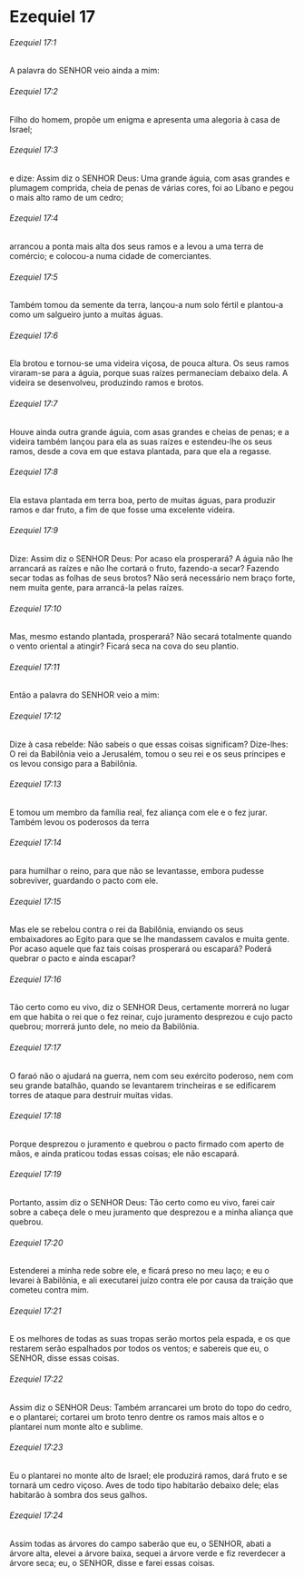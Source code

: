 # Ezequiel 17

###### Ezequiel 17:1

A palavra do SENHOR veio ainda a mim:

###### Ezequiel 17:2

Filho do homem, propõe um enigma e apresenta uma alegoria à casa de Israel;

###### Ezequiel 17:3

e dize: Assim diz o SENHOR Deus: Uma grande águia, com asas grandes e plumagem comprida, cheia de penas de várias cores, foi ao Líbano e pegou o mais alto ramo de um cedro;

###### Ezequiel 17:4

arrancou a ponta mais alta dos seus ramos e a levou a uma terra de comércio; e colocou-a numa cidade de comerciantes.

###### Ezequiel 17:5

Também tomou da semente da terra, lançou-a num solo fértil e plantou-a como um salgueiro junto a muitas águas.

###### Ezequiel 17:6

Ela brotou e tornou-se uma videira viçosa, de pouca altura. Os seus ramos viraram-se para a águia, porque suas raí­zes permaneciam debaixo dela. A videira se desenvolveu, produzindo ramos e brotos.

###### Ezequiel 17:7

Houve ainda outra grande águia, com asas grandes e cheias de penas; e a videira também lançou para ela as suas raízes e estendeu-lhe os seus ramos, desde a cova em que estava plantada, para que ela a regasse.

###### Ezequiel 17:8

Ela estava plantada em terra boa, perto de muitas águas, para produzir ramos e dar fruto, a fim de que fosse uma excelente videira.

###### Ezequiel 17:9

Dize: Assim diz o SENHOR Deus: Por acaso ela prosperará? A águia não lhe arrancará as raízes e não lhe cortará o fruto, fazendo-a secar? Fazendo secar todas as folhas de seus brotos? Não será necessário nem braço forte, nem muita gente, para arrancá-la pelas raízes.

###### Ezequiel 17:10

Mas, mesmo estando plantada, prosperará? Não secará totalmente quando o vento oriental a atingir? Ficará seca na cova do seu plantio.

###### Ezequiel 17:11

Então a palavra do SENHOR veio a mim:

###### Ezequiel 17:12

Dize à casa rebelde: Não sabeis o que essas coisas significam? Dize-lhes: O rei da Babilônia veio a Jerusalém, tomou o seu rei e os seus príncipes e os levou consigo para a Babilônia.

###### Ezequiel 17:13

E tomou um membro da família real, fez aliança com ele e o fez jurar. Também levou os poderosos da terra

###### Ezequiel 17:14

para humilhar o reino, para que não se levantasse, embora pudesse sobreviver, guardando o pacto com ele.

###### Ezequiel 17:15

Mas ele se rebelou contra o rei da Babilônia, enviando os seus embaixadores ao Egito para que se lhe mandassem cavalos e muita gente. Por acaso aquele que faz tais coisas prosperará ou escapará? Poderá quebrar o pacto e ainda escapar?

###### Ezequiel 17:16

Tão certo como eu vivo, diz o SENHOR Deus, certamente morrerá no lugar em que habita o rei que o fez reinar, cujo juramento desprezou e cujo pacto quebrou; morrerá junto dele, no meio da Babilônia.

###### Ezequiel 17:17

O faraó não o ajudará na guerra, nem com seu exército poderoso, nem com seu grande batalhão, quando se levantarem trincheiras e se edificarem torres de ataque para destruir muitas vidas.

###### Ezequiel 17:18

Porque desprezou o juramento e quebrou o pacto firmado com aperto de mãos, e ainda praticou todas essas coisas; ele não escapará.

###### Ezequiel 17:19

Portanto, assim diz o SENHOR Deus: Tão certo como eu vivo, farei cair sobre a cabeça dele o meu juramento que desprezou e a minha aliança que quebrou.

###### Ezequiel 17:20

Estenderei a minha rede sobre ele, e ficará preso no meu laço; e eu o levarei à Babilônia, e ali executarei juízo contra ele por causa da traição que cometeu contra mim.

###### Ezequiel 17:21

E os melhores de todas as suas tropas serão mortos pela espada, e os que restarem serão espalhados por todos os ventos; e sabereis que eu, o SENHOR, disse essas coisas.

###### Ezequiel 17:22

Assim diz o SENHOR Deus: Também arrancarei um broto do topo do cedro, e o plantarei; cortarei um broto tenro dentre os ramos mais altos e o plantarei num monte alto e sublime.

###### Ezequiel 17:23

Eu o plantarei no monte alto de Israel; ele produzirá ramos, dará fruto e se tornará um cedro viçoso. Aves de todo tipo habitarão debaixo dele; elas habitarão à sombra dos seus galhos.

###### Ezequiel 17:24

Assim todas as árvores do campo saberão que eu, o SENHOR, abati a árvore alta, elevei a árvore baixa, sequei a árvore verde e fiz reverdecer a árvore seca; eu, o SENHOR, disse e farei essas coisas.


